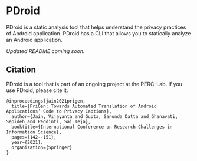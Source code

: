 # PDroid

PDroid is a static analysis tool that helps understand the privacy practices of Android application. PDroid has a CLI that allows you to statically analyze an Android application. 

_Updated README coming soon._

## Citation

PDroid is a tool that is part of an ongoing project at the PERC-Lab. If you use PDroid, please cite it.

```
@inproceedings{jain2021prigen,
  title={PriGen: Towards Automated Translation of Android Applications’ Code to Privacy Captions},
  author={Jain, Vijayanta and Gupta, Sanonda Datta and Ghanavati, Sepideh and Peddinti, Sai Teja},
  booktitle={International Conference on Research Challenges in Information Science},
  pages={142--151},
  year={2021},
  organization={Springer}
}
```
